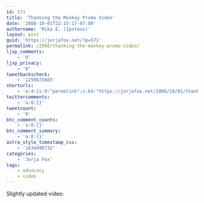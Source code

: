 ```yaml
---
id: 571
title: 'Thanking the Monkey Promo Video'
date: '2008-10-01T22:15:17-07:00'
authorname: 'Mika E. (Ipstenu)'
layout: post
guid: 'https://jorjafox.net/?p=571'
permalink: /2008/thanking-the-monkey-promo-video/
ljxp_comments:
    - '0'
ljxp_privacy:
    - '0'
tweetbackscheck:
    - '1259675665'
shorturls:
    - 'a:4:{s:9:"permalink";s:64:"https://jorjafox.net/2008/10/01/thanking-the-monkey-promo-video/";s:7:"tinyurl";s:25:"http://tinyurl.com/lennww";s:4:"isgd";s:18:"http://is.gd/534ow";s:5:"bitly";s:20:"http://bit.ly/7yms9V";}'
twittercomments:
    - 'a:0:{}'
tweetcount:
    - '0'
btc_comment_counts:
    - 'a:0:{}'
btc_comment_summary:
    - 'a:0:{}'
astra_style_timestamp_css:
    - '1634490732'
categories:
    - 'Jorja Fox'
tags:
    - advocacy
    - video
---
```


Slightly updated video:
<div style="text-align: center; margin: auto"><object type="application/x-shockwave-flash" style="width:450px; height:366px;" data="http://www.youtube.com/v/-O3axbi2G-E"><param name="movie" value="http://www.youtube.com/v/-O3axbi2G-E" /></object></div>

